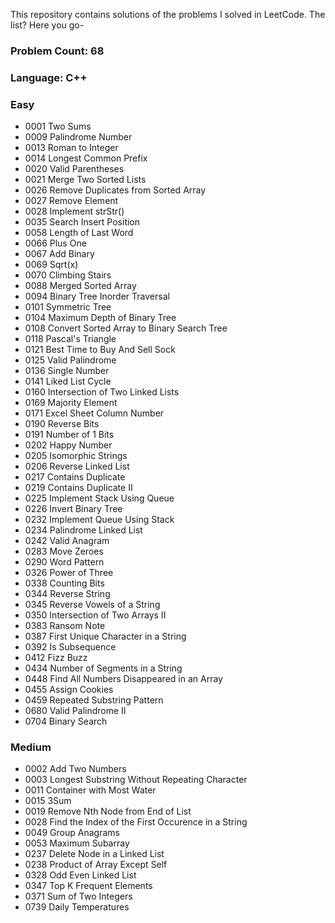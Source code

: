 This repository contains solutions of the problems I solved in LeetCode. The list? Here you go-

### Problem Count: 68

### Language: C++

### Easy

* 0001 Two Sums
* 0009 Palindrome Number
* 0013 Roman to Integer
* 0014 Longest Common Prefix
* 0020 Valid Parentheses
* 0021 Merge Two Sorted Lists
* 0026 Remove Duplicates from Sorted Array
* 0027 Remove Element
* 0028 Implement strStr()
* 0035 Search Insert Position
* 0058 Length of Last Word
* 0066 Plus One
* 0067 Add Binary
* 0069 Sqrt(x)
* 0070 Climbing Stairs
* 0088 Merged Sorted Array
* 0094 Binary Tree Inorder Traversal
* 0101 Symmetric Tree
* 0104 Maximum Depth of Binary Tree
* 0108 Convert Sorted Array to Binary Search Tree
* 0118 Pascal's Triangle
* 0121 Best Time to Buy And Sell Sock
* 0125 Valid Palindrome
* 0136 Single Number
* 0141 Liked List Cycle
* 0160 Intersection of Two Linked Lists
* 0169 Majority Element
* 0171 Excel Sheet Column Number
* 0190 Reverse Bits
* 0191 Number of 1 Bits
* 0202 Happy Number
* 0205 Isomorphic Strings
* 0206 Reverse Linked List
* 0217 Contains Duplicate
* 0219 Contains Duplicate II
* 0225 Implement Stack Using Queue 
* 0226 Invert Binary Tree
* 0232 Implement Queue Using Stack
* 0234 Palindrome Linked List
* 0242 Valid Anagram
* 0283 Move Zeroes
* 0290 Word Pattern
* 0326 Power of Three
* 0338 Counting Bits
* 0344 Reverse String
* 0345 Reverse Vowels of a String
* 0350 Intersection of Two Arrays II
* 0383 Ransom Note
* 0387 First Unique Character in a String
* 0392 Is Subsequence
* 0412 Fizz Buzz
* 0434 Number of Segments in a String
* 0448 Find All Numbers Disappeared in an Array
* 0455 Assign Cookies
* 0459 Repeated Substring Pattern
* 0680 Valid Palindrome II
* 0704 Binary Search

### Medium

* 0002 Add Two Numbers
* 0003 Longest Substring Without Repeating Character
* 0011 Container with Most Water
* 0015 3Sum
* 0019 Remove Nth Node from End of List
* 0028 Find the Index of the First Occurence in a String
* 0049 Group Anagrams
* 0053 Maximum Subarray
* 0237 Delete Node in a Linked List
* 0238 Product of Array Except Self
* 0328 Odd Even Linked List
* 0347 Top K Frequent Elements
* 0371 Sum of Two Integers
* 0739 Daily Temperatures
